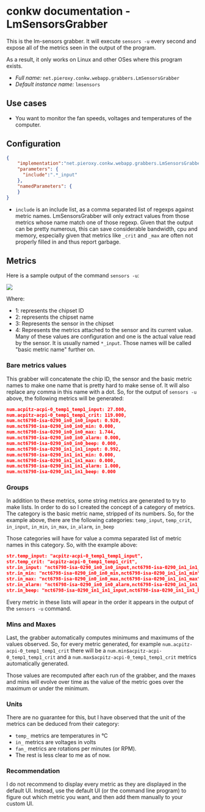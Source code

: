 # conkw documentation - LmSensorsGrabber

This is the lm-sensors grabber. It will execute `sensors -u` every second and expose all of the metrics seen in the output of the program. 

As a result, it only works on Linux and other OSes where this program exists.

* *Full name:* `net.pieroxy.conkw.webapp.grabbers.LmSensorsGrabber`
* *Default instance name:* `lmsensors`

## Use cases

* You want to monitor the fan speeds, voltages and temperatures of the computer.

## Configuration

```json
{
    "implementation":"net.pieroxy.conkw.webapp.grabbers.LmSensorsGrabber",
    "parameters": {
      "include":".*_input"
    },
    "namedParameters": {
    }
}
```

* `include` is an include list, as a comma separated list of regexps against metric names. LmSensorsGrabber will only extract values from those metrics whose name match one of those regexp. Given that the output can be pretty numerous, this can save considerable bandwidth, cpu and memory, especially given that metrics like `_crit` and `_max` are often not properly filled in and thus report garbage.

## Metrics

Here is a sample output of the command `sensors -u`:

![](https://pieroxy.net/conkw/screenshots-doc/lm-sensors-output-sample.png)

Where:

* 1: represents the chipset ID
* 2: represents the chipset name
* 3: Represents the sensor in the chipset
* 4: Represents the metrics attached to the sensor and its current value. Many of these values are configuration and one is the actual value read by the sensor. It is usually named `*_input`. Those names will be called "basic metric name" further on.


### Bare metrics values

This grabber will concatenate the chip ID, the sensor and the basic metric names to make one name that is pretty hard to make sense of. It will also replace any comma in this name with a dot. So, for the output of `sensors -u` above, the following metrics will be generated:

```json
num.acpitz-acpi-0_temp1_temp1_input: 27.800,
num.acpitz-acpi-0_temp1_temp1_crit: 119.000,
num.nct6798-isa-0290_in0_in0_input: 0.920,
num.nct6798-isa-0290_in0_in0_min: 0.000,
num.nct6798-isa-0290_in0_in0_max: 1.744,
num.nct6798-isa-0290_in0_in0_alarm: 0.000,
num.nct6798-isa-0290_in0_in0_beep: 0.000,
num.nct6798-isa-0290_in1_in1_input: 0.992,
num.nct6798-isa-0290_in1_in1_min: 0.000,
num.nct6798-isa-0290_in1_in1_max: 0.000,
num.nct6798-isa-0290_in1_in1_alarm: 1.000,
num.nct6798-isa-0290_in1_in1_beep: 0.000
```

### Groups

In addition to these metrics, some string metrics are generated to try to make lists. In order to do so I created the concept of a category of metrics. The category is the basic metric name, stripped of its numbers. So, for the example above, there are the following categories: `temp_input`, `temp_crit`, `in_input`, `in_min`, `in_max`, `in_alarm`, `in_beep`

Those categories will have for value a comma separated list of metric names in this category. So, with the example above:

```json
str.temp_input: "acpitz-acpi-0_temp1_temp1_input",
str.temp_crit: "acpitz-acpi-0_temp1_temp1_crit",
str.in_input: "nct6798-isa-0290_in0_in0_input,nct6798-isa-0290_in1_in1_input",
str.in_min: "nct6798-isa-0290_in0_in0_min,nct6798-isa-0290_in1_in1_min",
str.in_max: "nct6798-isa-0290_in0_in0_max,nct6798-isa-0290_in1_in1_max",
str.in_alarm: "nct6798-isa-0290_in0_in0_alarm,nct6798-isa-0290_in1_in1_alarm",
str.in_beep: "nct6798-isa-0290_in1_in1_input,nct6798-isa-0290_in1_in1_beep",
```

Every metric in these lists will apear in the order it appears in the output of the `sensors -u` command.

### Mins and Maxes

Last, the grabber automatically computes minimums and maximums of the values observed. So, for every metric generated, for example `num.acpitz-acpi-0_temp1_temp1_crit` there will be a `num.min$acpitz-acpi-0_temp1_temp1_crit` and a `num.max$acpitz-acpi-0_temp1_temp1_crit` metrics automatically generated.

Those values are recomputed after each run of the grabber, and the maxes and mins will evolve over time as the value of the metric goes over the maximum or under the minimum.

### Units

There are no guarantee for this, but I have observed that the unit of the metrics can be deduced from their category:

* `temp_` metrics are temperatures in °C
* `in_` metrics are voltages in volts
* `fan_` metrics are rotations per minutes (or RPM).
* The rest is less clear to me as of now.

### Recommendation

I do not recommend to display every metric as they are displayed in the default UI. Instead, use the default UI (or the command line program) to figure out which metric you want, and then add them manually to your custom UI.